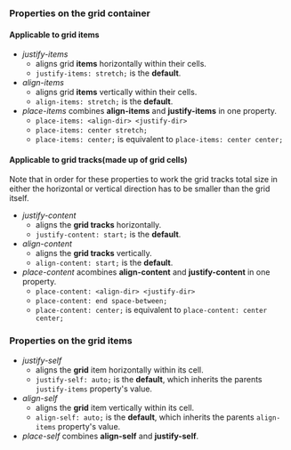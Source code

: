 ### Properties on the grid container

#### Applicable to grid items
- *justify-items* 
	- aligns grid **items** horizontally within their cells. 
    - `justify-items: stretch;` is the **default**.
- *align-items* 
	- aligns grid **items** vertically within their cells. 
	- `align-items: stretch;` is the **default**.
- *place-items* combines **align-items** and **justify-items** in one property. 
	- `place-items: <align-dir> <justify-dir>`
    - `place-items: center stretch;` 
	- `place-items: center;` is equivalent to `place-items: center center;`

#### Applicable to grid tracks(made up of grid cells)
Note that in order for these properties to work the grid tracks total size in either the horizontal or vertical direction has to be smaller than the grid itself.
- *justify-content* 
	- aligns the **grid tracks** horizontally. 
	- `justify-content: start;` is the **default**.
- *align-content* 
	- aligns the **grid tracks** vertically. 
	- `align-content: start;` is the **default**.
- *place-content* acombines **align-content** and **justify-content** in one property.
	- `place-content: <align-dir> <justify-dir>`
	- `place-content: end space-between;`
	- `place-content: center;` is equivalent to `place-content: center center;`

### Properties on the grid items
- *justify-self* 
	- aligns the **grid** item horizontally within its cell. 
	- `justify-self: auto;` is the **default**, which inherits the parents `justify-items` property's value.
- *align-self* 
	- aligns the **grid** item vertically within its cell. 
	- `align-self: auto;` is the **default**, which inherits the parents `align-items` property's value.
- *place-self* combines **align-self** and **justify-self**. 
